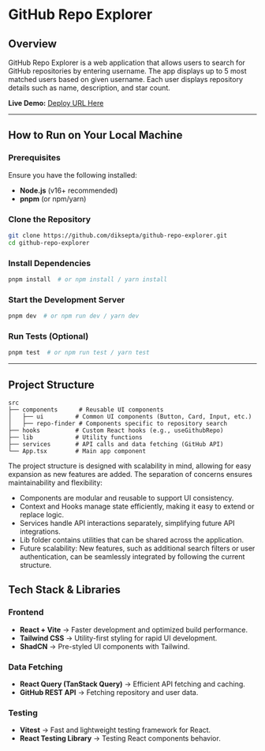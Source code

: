 # GitHub Repo Explorer

## Overview

GitHub Repo Explorer is a web application that allows users to search for GitHub repositories by entering username. The app displays up to 5 most matched users based on given username. Each user displays repository details such as name, description, and star count.

**Live Demo:** [Deploy URL Here](#)

---

## How to Run on Your Local Machine

### **Prerequisites**

Ensure you have the following installed:

- **Node.js** (v16+ recommended)
- **pnpm** (or npm/yarn)

### **Clone the Repository**

```sh
git clone https://github.com/diksepta/github-repo-explorer.git
cd github-repo-explorer
```

### **Install Dependencies**

```sh
pnpm install  # or npm install / yarn install
```

### **Start the Development Server**

```sh
pnpm dev  # or npm run dev / yarn dev
```

### **Run Tests** (Optional)

```sh
pnpm test  # or npm run test / yarn test
```

---

## Project Structure

```
src
├── components      # Reusable UI components
│   ├── ui         # Common UI components (Button, Card, Input, etc.)
│   ├── repo-finder # Components specific to repository search
├── hooks          # Custom React hooks (e.g., useGithubRepo)
├── lib            # Utility functions
├── services       # API calls and data fetching (GitHub API)
└── App.tsx        # Main app component
```

The project structure is designed with scalability in mind, allowing for easy expansion as new features are added. The separation of concerns ensures maintainability and flexibility:

- Components are modular and reusable to support UI consistency.
- Context and Hooks manage state efficiently, making it easy to extend or replace logic.
- Services handle API interactions separately, simplifying future API integrations.
- Lib folder contains utilities that can be shared across the application.
- Future scalability: New features, such as additional search filters or user authentication, can be seamlessly integrated by following the current structure.

## Tech Stack & Libraries

### **Frontend**

- **React + Vite** → Faster development and optimized build performance.
- **Tailwind CSS** → Utility-first styling for rapid UI development.
- **ShadCN** → Pre-styled UI components with Tailwind.

### **Data Fetching**

- **React Query (TanStack Query)** → Efficient API fetching and caching.
- **GitHub REST API** → Fetching repository and user data.

### **Testing**

- **Vitest** → Fast and lightweight testing framework for React.
- **React Testing Library** → Testing React components behavior.
